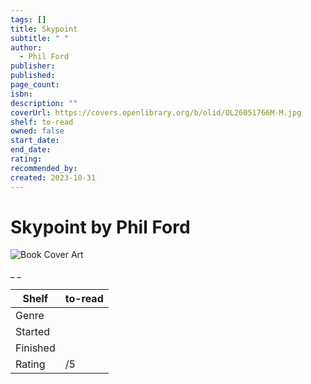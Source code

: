 ```yaml
---
tags: []
title: Skypoint
subtitle: " "
author:
  - Phil Ford
publisher: 
published: 
page_count: 
isbn: 
description: ""
coverUrl: https://covers.openlibrary.org/b/olid/OL26051766M-M.jpg
shelf: to-read
owned: false
start_date: 
end_date: 
rating: 
recommended_by: 
created: 2023-10-31
---
```


# Skypoint by Phil Ford

![Book Cover Art](https://covers.openlibrary.org/b/olid/OL26051766M-M.jpg)

_ _

| Shelf | to-read |
| --- | --- |
| Genre |  |
| Started |  |
| Finished |  |
| Rating | /5 |

